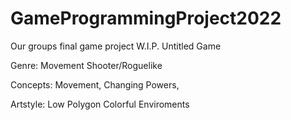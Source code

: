 # GameProgrammingProject2022
Our groups final game project
W.I.P. Untitled Game

Genre: Movement Shooter/Roguelike

Concepts: Movement, Changing Powers, 

Artstyle: Low Polygon Colorful Enviroments


